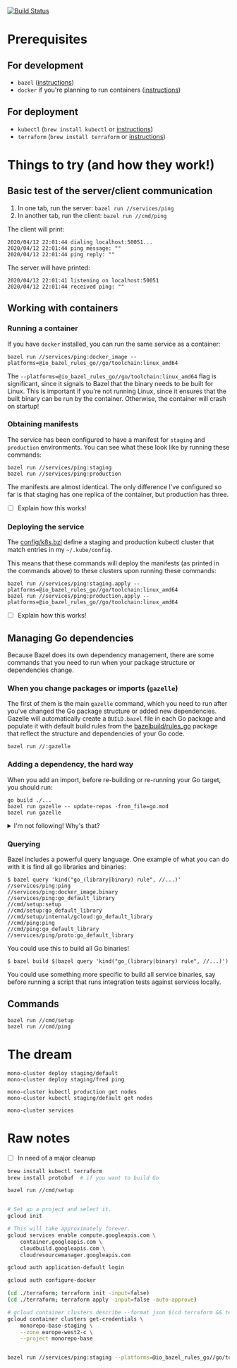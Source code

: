 [![Build Status](https://api.cirrus-ci.com/github/enginoid/monorepo-base.svg)](https://cirrus-ci.com/github/enginoid/monorepo-base)

# Prerequisites

## For development
* `bazel` ([instructions](https://docs.bazel.build/versions/master/install.html))
* `docker` if you're planning to run containers ([instructions](https://docs.docker.com/get-docker/))

## For deployment
* `kubectl` (`brew install kubectl` or [instructions](https://kubernetes.io/docs/tasks/tools/install-kubectl/))
* `terraform` (`brew install terraform` or [instructions](https://learn.hashicorp.com/terraform/getting-started/install.html#installing-terraform))

# Things to try (and how they work!)

## Basic test of the server/client communication

1. In one tab, run the server: `bazel run //services/ping`
2. In another tab, run the client: `bazel run //cmd/ping`

The client will print:
```
2020/04/12 22:01:44 dialing localhost:50051...
2020/04/12 22:01:44 ping message: ""
2020/04/12 22:01:44 ping reply: ""
```

The server will have printed:
```
2020/04/12 22:01:41 listening on localhost:50051
2020/04/12 22:01:44 received ping: ""
```

## Working with containers

### Running a container

If you have `docker` installed, you can run the same service as a container:

```
bazel run //services/ping:docker_image --platforms=@io_bazel_rules_go//go/toolchain:linux_amd64
```

The `--platforms=@io_bazel_rules_go//go/toolchain:linux_amd64` flag is significant, since it signals to Bazel that the binary needs to be built for Linux. This is important if you're not running Linux, since it ensures that the built binary can be run by the container. Otherwise, the container will crash on startup!

### Obtaining manifests

The service has been configured to have a manifest for `staging` and `production` environments. You can see what these look like by running these commands:

```
bazel run //services/ping:staging
bazel run //services/ping:production
```

The manifests are almost identical. The only difference I've configured so far is that staging has one replica of the container, but production has three.

- [ ] Explain how this works!

### Deploying the service

The [config/k8s.bzl](./config.k8s.bzl) define a staging and production kubectl cluster that match entries in my `~/.kube/config`.

This means that these commands will deploy the manifests (as printed in the commands above) to these clusters upon running these commands:

```
bazel run //services/ping:staging.apply --platforms=@io_bazel_rules_go//go/toolchain:linux_amd64
bazel run //services/ping:production.apply --platforms=@io_bazel_rules_go//go/toolchain:linux_amd64
```

- [ ] Explain how this works!

## Managing Go dependencies

Because Bazel does its own dependency management, there are some commands that you need to run when your package structure or dependencies change.

### When you change packages or imports (`gazelle`)

The first of them is the main `gazelle` command, which you need to run after you've changed the Go package structure or added new dependencies. Gazelle will automatically create a `BUILD.bazel` file in each Go package and populate it with default build rules from the [bazelbuild/rules_go](https://github.com/bazelbuild/rules_go) package that reflect the structure and dependencies of your Go code.

```
bazel run //:gazelle
```

### Adding a dependency, the hard way

When you add an import, before re-building or re-running your Go target, you should run:
```
go build ./...
bazel run gazelle -- update-repos -from_file=go.mod
bazel run gazelle
```

<details>
<summary>I'm not following! Why's that?</summary>
Another tool you'll need is `gazelle update-repos`, which we will use to keep `go.mod` and `WORKSPACE` in sync. This introduces sufficient moving parts and room for future confusion, that I'd like to explain how it works through a perilous tale of adding an import.

`go_rules` and `gazelle` have made Go development in Bazel remarkably easy, but it's not intuitive at first how this dependency management works because it has a few interdependent parts to it. This can yield get frustrating errors when you're doing basic tasks like adding a dependency, so it's worth explaining how the pieces interact so you know how to deal with them.

Let's work through an example of adding an import of `"go.uber.org/zap"` into `//cmd/setup`.

The key thing to know is that when you've added an import to a new package, you need to reflect it in three places to be able to build with your new import:
  1. **The package's `BUILD.bazel`.** The target for the library is going to need a new dependency added to the `deps` list when you run `gazelle`, which will look something like `"@org_uber_go_zap//:go_default_library"`.
  2. **In Go modules.** [go.mod](./go.mod) and [go.sum](./go.sum) are automatically updated to include any new imports when you use the go tooling to build.
  3. **Bazel's [WORKSPACE](./WORKSPACE) file.** This file creates a Bazel target for every dependency (eg. `@org_uber_go_zap`) that specifies what exact version of the package to use, in much the same way as `go.mod` and `go.sum`.  The `WORKSPACE` file can be automatically updated to match the `go.mod` file through a call to `gazelle update-repos`, which we'll cover a bit later on.

The tricky thing is that when a dependency is added, all these sources need to be updated. If you added this import and then immediately built the package with Bazel, you would get an error! Let's see what happens!

```
$ bazel run //cmd/setup
[...]
compilepkg: missing strict dependencies:
	/private/var/tmp/_bazel_fred/b8e1d21679e67122bcee32a2b0e93361/sandbox/darwin-sandbox/1350/execroot/__main__/cmd/setup/main.go: import of "go.uber.org/zap"
No dependencies were provided.
Check that imports in Go sources match importpath attributes in deps.
Target //cmd/setup:setup failed to build
[...]
```

The key to this error is:
> Check that imports in Go sources match importpath attributes in deps.

What this is telling us is that the `BUILD.bazel` is missing `"@org_uber_go_zap//:go_default_library"` from the `deps` list.

But we happen to know this is something that `gazelle` can help with, because `gazelle` inspects all the imports in different pacakges and generates the right `BUILD.bazel` file. Let's run Gazelle and see what happens!

```
$ bazel run gazelle
[...]
INFO: Build completed successfully, 1 total action
```

All good, so let's re-run that command!

```
$ bazel run //cmd/setup
ERROR: /Users/fred/src/github.com/enginoid/monorepo-base/cmd/setup/BUILD.bazel:3:1: no such package '@org_uber_go_zap//': The repository '@org_uber_go_zap' could not be resolved and referenced by '//cmd/setup:go_default_library'
ERROR: Analysis of target '//cmd/setup:setup' failed; build aborted: no such package '@org_uber_go_zap//': The repository '@org_uber_go_zap' could not be resolved
INFO: Elapsed time: 0.114s
INFO: 0 processes.
FAILED: Build did NOT complete successfully (1 packages loaded, 0 targets configured)
FAILED: Build did NOT complete successfully (1 packages loaded, 0 targets configured)
```

That didn't quite cut it. `gazelle` has gone in and updated `BUILD.bazel` to include `@org_uber_go_zap` in deps, but now we're seeing this new error:

```
ERROR: Analysis of target '//cmd/setup:setup' failed; build aborted: no such package '@org_uber_go_zap//': The repository '@org_uber_go_zap' could not be resolved
```

This is telling us that `@org_uber_go_zap` hasn't been defined. It would ordinarily be defined in `WORKSPACE`, and it's indeed the `gazelle update-repos` command that's responsible for reflecting it in there.

Since this repository is set up with go modules, this _wonderful_ command will take the packages in our `go.mod` and `go.sum` files and reflect them as targets in `WORKSPACE`:

```
$ bazel run gazelle -- update-repos -from_file=go.mod 
```

Unfortunately, this command would have no effect if we run it now. That's because the `go.mod` file hasn't been updated after we added our import, so there are no changes to be reflected over to `WORKSPACE`.

As you may recall, `go.mod` is updated when we build a go package and a new dependency is detected, **BUT building through Bazel (`bazel build //cmd/setup`) does not trigger an update to `go.mod`!** The [go_rules/README](https://github.com/bazelbuild/rules_go#does-this-work-with-go-modules) tells us why this is:

> Modules are a dependency management feature in cmd/go, the build system that ships with the Go SDK. Bazel uses the Go compiler and linker in the Go toolchain, but it does not use cmd/go.

So what we need to do is to build our project in Go, in order to update `go.mod`:

```
$ go build ./cmd/setup
go: finding module for package go.uber.org/zap
go: found go.uber.org/zap in go.uber.org/zap v1.14.1
```

Now our `go.mod` and `go.sum` files are updated and we can run this to great effect:

```
$ bazel run gazelle -- update-repos -from_file=go.mod 
```

And now we can finally run this successfully:

```
$ bazel build //cmd/setup
[...]
🎉🎉🎉 INFO: Build completed successfully, 1 total action 🎉🎉🎉
```

Okay, so now we got a feel for how the pieces work together. What does that tell us about how to add dependencies in practice?

I think one think it tells us is that we want to make sure that our Go code is able to build independently of Bazel. In particular, we want to be able to build our go modules with `cmd/go` so we can update `go.mod`. In other words, even though we're using Bazel for building, it'd be desirable to make sure this always works:

```
go build ./...
```

This may not seem like a tall ask, but it might limit some of the use cases or benefits of Bazel just a little bit. One implication is that bazel itself isn't self-sufficient to develop. For this repo, you'll definitely need `go` and `protobuf` installed. Another might be that further down the line, it might be tricky to add more complex dependencies to Go targets while keeping `gazelle`'s auto-generation working.

The other thing it tells us is that when we add dependencies, this is the desired sequence of actions is as stated above, before you toggled into this madness!
</details>

### Querying

Bazel includes a powerful query language. One example of what you can do with it is find all go libraries and binaries:

```
$ bazel query 'kind("go_(library|binary) rule", //...)'
//services/ping:ping
//services/ping:docker_image.binary
//services/ping:go_default_library
//cmd/setup:setup
//cmd/setup:go_default_library
//cmd/setup/internal/gcloud:go_default_library
//cmd/ping:ping
//cmd/ping:go_default_library
//services/ping/proto:go_default_library
```

You could use this to build all Go binaries!

```
$ bazel build $(bazel query 'kind("go_(library|binary) rule", //...)')
```

You could use something more specific to build all service binaries, say before running a script that runs integration tests against services locally.

## Commands

```
bazel run //cmd/setup
bazel run //cmd/ping
```

# The dream

```
mono-cluster deploy staging/default
mono-cluster deploy staging/fred ping

mono-cluster kubectl production get nodes
mono-cluster kubectl staging/default get nodes

mono-cluster services  
```


# Raw notes

- [ ] In need of a major cleanup

```bash
brew install kubectl terraform
brew install protobuf  # if you want to build Go

bazel run //cmd/setup


# Set up a project and select it.
gcloud init

# This will take approximately forever.
gcloud services enable compute.googleapis.com \
    container.googleapis.com \
    cloudbuild.googleapis.com \
    cloudresourcemanager.googleapis.com

gcloud auth application-default login

gcloud auth configure-docker

(cd ./terraform; terraform init -input=false)
(cd ./terraform; terraform apply -input=false -auto-approve)

# gcloud container clusters describe --format json $(cd terraform && terraform output cluster_name)
gcloud container clusters get-credentials \
    monorepo-base-staging \
    --zone europe-west2-c \
    --project monorepo-base


bazel run //services/ping:staging --platforms=@io_bazel_rules_go//go/toolchain:linux_amd64
```


